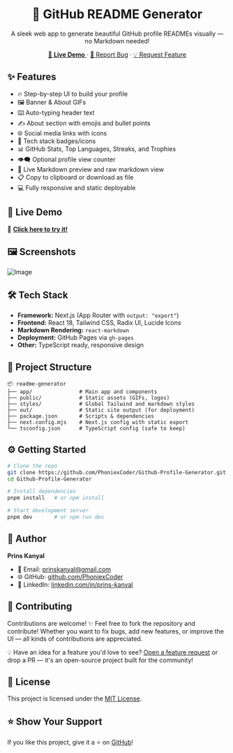 
<h1 align="center">📝 GitHub README Generator</h1>
<p align="center">
  A sleek web app to generate beautiful GitHub profile READMEs visually — no Markdown needed!
</p>

<p align="center">
  <a href="https://PhoniexCoder.github.io/Github-Profile-Generator" target="_blank">
    🔗 <strong>Live Demo</strong>
  </a>
  ·
  <a href="https://github.com/PhoniexCoder/Github-Profile-Generator/issues" target="_blank">🐛 Report Bug</a>
  ·
  <a href="https://github.com/PhoniexCoder/Github-Profile-Generator/issues" target="_blank">💡 Request Feature</a>
</p>

## ✨ Features

* 🔥 Step-by-step UI to build your profile
* 🖼️ Banner & About GIFs
* ⌨️ Auto-typing header text
* ✍️ About section with emojis and bullet points
* 🌐 Social media links with icons
* 🧰 Tech stack badges/icons
* 📊 GitHub Stats, Top Languages, Streaks, and Trophies
* 👁️‍🗨️ Optional profile view counter
* 🧾 Live Markdown preview and raw markdown view
* 📋 Copy to clipboard or download as file
* 💻 Fully responsive and static deployable

## 🚀 Live Demo

🔗 **[Click here to try it!](https://PhoniexCoder.github.io/Github-Profile-Generator)**

## 🖼️ Screenshots

![Image](https://github.com/user-attachments/assets/8fe30f19-6897-418e-949e-4bf8a6a76b17)

## 🛠️ Tech Stack

* **Framework:** Next.js (App Router with `output: "export"`)
* **Frontend:** React 18, Tailwind CSS, Radix UI, Lucide Icons
* **Markdown Rendering:** `react-markdown`
* **Deployment:** GitHub Pages via `gh-pages`
* **Other:** TypeScript ready, responsive design

## 📂 Project Structure

```
📦 readme-generator
├── app/               # Main app and components
├── public/            # Static assets (GIFs, logos)
├── styles/            # Global Tailwind and markdown styles
├── out/               # Static site output (for deployment)
├── package.json       # Scripts & dependencies
├── next.config.mjs    # Next.js config with static export
└── tsconfig.json      # TypeScript config (safe to keep)
```

## ⚙️ Getting Started

```bash
# Clone the repo
git clone https://github.com/PhoniexCoder/Github-Profile-Generator.git
cd Github-Profile-Generator

# Install dependencies
pnpm install   # or npm install

# Start development server
pnpm dev       # or npm run dev
```

## 👤 Author

**Prins Kanyal**

* 📧 Email: [prinskanyal@gmail.com](mailto:prinskanyal@gmail.com)
* 🌐 GitHub: [github.com/PhoniexCoder](https://github.com/PhoniexCoder)
* 💼 LinkedIn: [linkedin.com/in/prins-kanyal](https://www.linkedin.com/in/prins-kanyal/)

## 🤝 Contributing

Contributions are welcome! ✨
Feel free to fork the repository and contribute! Whether you want to fix bugs, add new features, or improve the UI — all kinds of contributions are appreciated.

💡 Have an idea for a feature you'd love to see? [Open a feature request](https://github.com/PhoniexCoder/Github-Profile-Generator/issues) or drop a PR — it's an open-source project built for the community!

## 📄 License

This project is licensed under the [MIT License](LICENSE).

## ⭐️ Show Your Support

If you like this project, give it a ⭐️ on [GitHub](https://github.com/PhoniexCoder/Github-Profile-Generator)!

